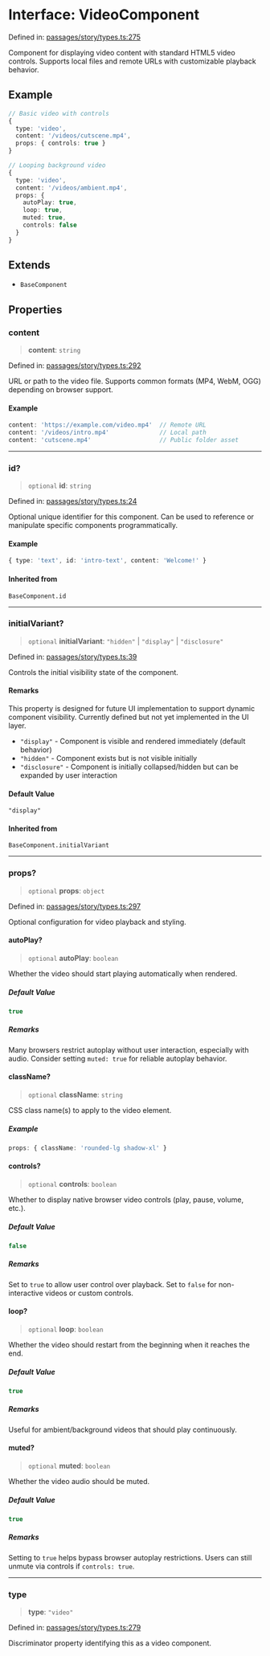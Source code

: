 # Interface: VideoComponent

Defined in: [passages/story/types.ts:275](https://github.com/laruss/react-text-game/blob/4531810ed426df9948c54abd8dbf61d1745871f2/packages/core/src/passages/story/types.ts#L275)

Component for displaying video content with standard HTML5 video controls.
Supports local files and remote URLs with customizable playback behavior.

## Example

```typescript
// Basic video with controls
{
  type: 'video',
  content: '/videos/cutscene.mp4',
  props: { controls: true }
}

// Looping background video
{
  type: 'video',
  content: '/videos/ambient.mp4',
  props: {
    autoPlay: true,
    loop: true,
    muted: true,
    controls: false
  }
}
```

## Extends

- `BaseComponent`

## Properties

### content

> **content**: `string`

Defined in: [passages/story/types.ts:292](https://github.com/laruss/react-text-game/blob/4531810ed426df9948c54abd8dbf61d1745871f2/packages/core/src/passages/story/types.ts#L292)

URL or path to the video file.
Supports common formats (MP4, WebM, OGG) depending on browser support.

#### Example

```typescript
content: 'https://example.com/video.mp4'  // Remote URL
content: '/videos/intro.mp4'              // Local path
content: 'cutscene.mp4'                   // Public folder asset
```

***

### id?

> `optional` **id**: `string`

Defined in: [passages/story/types.ts:24](https://github.com/laruss/react-text-game/blob/4531810ed426df9948c54abd8dbf61d1745871f2/packages/core/src/passages/story/types.ts#L24)

Optional unique identifier for this component.
Can be used to reference or manipulate specific components programmatically.

#### Example

```typescript
{ type: 'text', id: 'intro-text', content: 'Welcome!' }
```

#### Inherited from

`BaseComponent.id`

***

### initialVariant?

> `optional` **initialVariant**: `"hidden"` \| `"display"` \| `"disclosure"`

Defined in: [passages/story/types.ts:39](https://github.com/laruss/react-text-game/blob/4531810ed426df9948c54abd8dbf61d1745871f2/packages/core/src/passages/story/types.ts#L39)

Controls the initial visibility state of the component.

#### Remarks

This property is designed for future UI implementation to support dynamic component visibility.
Currently defined but not yet implemented in the UI layer.

- `"display"` - Component is visible and rendered immediately (default behavior)
- `"hidden"` - Component exists but is not visible initially
- `"disclosure"` - Component is initially collapsed/hidden but can be expanded by user interaction

#### Default Value

`"display"`

#### Inherited from

`BaseComponent.initialVariant`

***

### props?

> `optional` **props**: `object`

Defined in: [passages/story/types.ts:297](https://github.com/laruss/react-text-game/blob/4531810ed426df9948c54abd8dbf61d1745871f2/packages/core/src/passages/story/types.ts#L297)

Optional configuration for video playback and styling.

#### autoPlay?

> `optional` **autoPlay**: `boolean`

Whether the video should start playing automatically when rendered.

##### Default Value

```ts
true
```

##### Remarks

Many browsers restrict autoplay without user interaction, especially with audio.
Consider setting `muted: true` for reliable autoplay behavior.

#### className?

> `optional` **className**: `string`

CSS class name(s) to apply to the video element.

##### Example

```typescript
props: { className: 'rounded-lg shadow-xl' }
```

#### controls?

> `optional` **controls**: `boolean`

Whether to display native browser video controls (play, pause, volume, etc.).

##### Default Value

```ts
false
```

##### Remarks

Set to `true` to allow user control over playback.
Set to `false` for non-interactive videos or custom controls.

#### loop?

> `optional` **loop**: `boolean`

Whether the video should restart from the beginning when it reaches the end.

##### Default Value

```ts
true
```

##### Remarks

Useful for ambient/background videos that should play continuously.

#### muted?

> `optional` **muted**: `boolean`

Whether the video audio should be muted.

##### Default Value

```ts
true
```

##### Remarks

Setting to `true` helps bypass browser autoplay restrictions.
Users can still unmute via controls if `controls: true`.

***

### type

> **type**: `"video"`

Defined in: [passages/story/types.ts:279](https://github.com/laruss/react-text-game/blob/4531810ed426df9948c54abd8dbf61d1745871f2/packages/core/src/passages/story/types.ts#L279)

Discriminator property identifying this as a video component.
